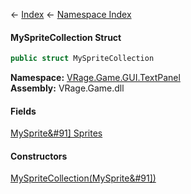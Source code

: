 ← [Index](Api-Index) ← [Namespace Index](Namespace-Index)

#### MySpriteCollection Struct

```csharp
public struct MySpriteCollection
```

**Namespace:** [VRage.Game.GUI.TextPanel](VRage.Game.GUI.TextPanel)  
**Assembly:** VRage.Game.dll

#### Fields

[MySprite&#91&#93; Sprites](VRage.Game.GUI.TextPanel.MySpriteCollection.Sprites)

> 

#### Constructors

[MySpriteCollection(MySprite&#91&#93;)](VRage.Game.GUI.TextPanel.MySpriteCollection..ctor)

> 

